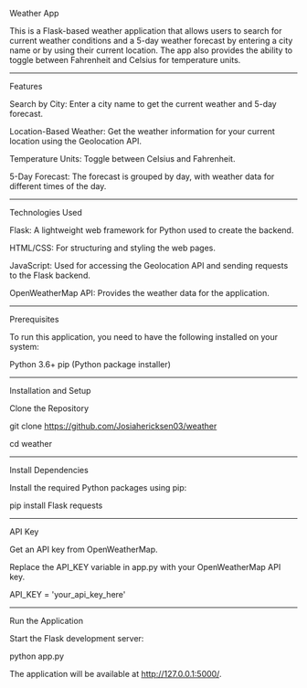 Weather App

This is a Flask-based weather application that allows users to search for current weather conditions and a 5-day weather forecast by entering a city name or by using their current location. The app also provides the ability to toggle between Fahrenheit and Celsius for temperature units.
_____________________
Features

Search by City: Enter a city name to get the current weather and 5-day forecast.

Location-Based Weather: Get the weather information for your current location using the Geolocation API.

Temperature Units: Toggle between Celsius and Fahrenheit.

5-Day Forecast: The forecast is grouped by day, with weather data for different times of the day.
_____________________
Technologies Used

Flask: A lightweight web framework for Python used to create the backend.

HTML/CSS: For structuring and styling the web pages.

JavaScript: Used for accessing the Geolocation API and sending requests to the Flask backend.

OpenWeatherMap API: Provides the weather data for the application.
_____________________
Prerequisites

To run this application, you need to have the following installed on your system:

Python 3.6+
pip (Python package installer)
_____________________
Installation and Setup

Clone the Repository

git clone https://github.com/Josiahericksen03/weather

cd weather
_____________________

Install Dependencies

Install the required Python packages using pip:

pip install Flask requests
_____________________
API Key

Get an API key from OpenWeatherMap.

Replace the API_KEY variable in app.py with your OpenWeatherMap API key.

API_KEY = 'your_api_key_here'
_____________________
Run the Application

Start the Flask development server:

python app.py

The application will be available at http://127.0.0.1:5000/.
